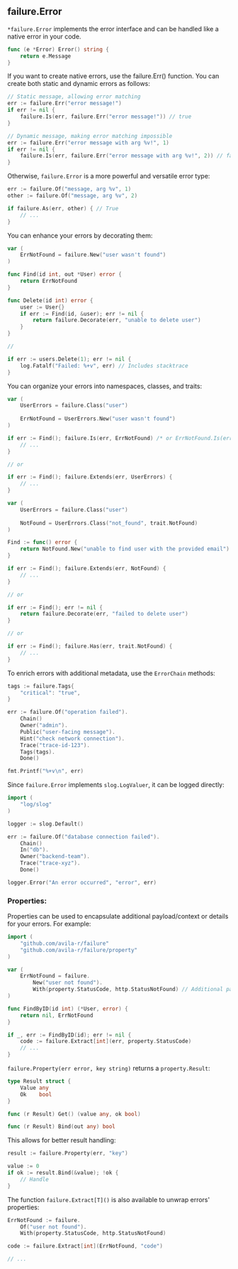## failure.Error

`*failure.Error` implements the error interface and can be handled like a native error in your code.

```go
func (e *Error) Error() string {
	return e.Message
}
```

If you want to create native errors, use the failure.Err() function. You can create both static and dynamic errors as follows:
```go
// Static message, allowing error matching
err := failure.Err("error message!")
if err != nil {
	failure.Is(err, failure.Err("error message!")) // true
}

// Dynamic message, making error matching impossible
err := failure.Err("error message with arg %v!", 1)
if err != nil {
	failure.Is(err, failure.Err("error message with arg %v!", 2)) // false
}
```

Otherwise, `failure.Error` is a more powerful and versatile error type:
```go
err := failure.Of("message, arg %v", 1)
other := failure.Of("message, arg %v", 2)

if failure.As(err, other) { // True
	// ...
}
```

You can enhance your errors by decorating them:
```go
var (
	ErrNotFound = failure.New("user wasn't found")
)

func Find(id int, out *User) error {
	return ErrNotFound
}

func Delete(id int) error {
	user := User{}
	if err := Find(id, &user); err != nil {
		return failure.Decorate(err, "unable to delete user")
	}
}

//

if err := users.Delete(1); err != nil {
	log.Fatalf("Failed: %+v", err) // Includes stacktrace
}

```

You can organize your errors into namespaces, classes, and traits:
```go
var (
	UserErrors = failure.Class("user")
	
	ErrNotFound = UserErrors.New("user wasn't found")
)

if err := Find(); failure.Is(err, ErrNotFound) /* or ErrNotFound.Is(err) */ {
	// ...
}

// or

if err := Find(); failure.Extends(err, UserErrors) {
	// ...
}
```
```go
var (
	UserErrors = failure.Class("user")
	
	NotFound = UserErrors.Class("not_found", trait.NotFound)
)

Find := func() error {
	return NotFound.New("unable to find user with the provided email")
}

if err := Find(); failure.Extends(err, NotFound) {
	// ...
}

// or

if err := Find(); err != nil {
	return failure.Decorate(err, "failed to delete user")
}

// or

if err := Find(); failure.Has(err, trait.NotFound) {
	// ...
}
```

To enrich errors with additional metadata, use the `ErrorChain` methods:

```go
tags := failure.Tags{
	"critical": "true",
}

err := failure.Of("operation failed").
	Chain()
	Owner("admin").
	Public("user-facing message").
	Hint("check network connection").
	Trace("trace-id-123").
	Tags(tags).
	Done()

fmt.Printf("%+v\n", err)
```

Since `failure.Error` implements `slog.LogValuer`, it can be logged directly:

```go
import (
    "log/slog"
)

logger := slog.Default()

err := failure.Of("database connection failed").
	Chain()
	In("db").
	Owner("backend-team").
	Trace("trace-xyz").
	Done()

logger.Error("An error occurred", "error", err)
```


### Properties:

Properties can be used to encapsulate additional payload/context or details for your errors. For example:
```go
import (
	"github.com/avila-r/failure"
	"github.com/avila-r/failure/property"
)

var (
	ErrNotFound = failure.
		New("user not found").
		With(property.StatusCode, http.StatusNotFound) // Additional payload
)

func FindByID(id int) (*User, error) {
	return nil, ErrNotFound
}

if _, err := FindByID(id); err != nil {
	code := failure.Extract[int](err, property.StatusCode)
	// ...
}
```

`failure.Property(err error, key string)` returns a `property.Result`:
```go
type Result struct {
	Value any
	Ok    bool
}

func (r Result) Get() (value any, ok bool)

func (r Result) Bind(out any) bool
```

This allows for better result handling:

```go
result := failure.Property(err, "key")

value := 0
if ok := result.Bind(&value); !ok {
	// Handle
}
```

The function `failure.Extract[T]()` is also available to unwrap errors' properties:
```go
ErrNotFound := failure.
	Of("user not found").
	With(property.StatusCode, http.StatusNotFound)

code := failure.Extract[int](ErrNotFound, "code")

// ...
```
